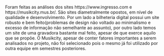 <p>Foram feitas as análises dos sites https://www.ingresso.com e https://musikcity.mus.br/. São sites diametralmente opostos, em nível de qualidade e desenvolvimento. Por um lado a bilheteria digital possui um site robusto e bem feito(problemas de design não voltado ao minimalismo e excesso de informação não semelhante ao assunto), por outro lado temos um site de uma gravadora bastante mal feito, apesar de que exerce aquilo que se propõe. O Musikcity, apesar de conter fatores importantes a serem analisados no projeto, não foi selecionado pois o mesmo já foi utilizado por outra equipe em semestres posteriores.</p>
